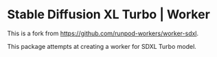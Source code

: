 # Stable Diffusion XL Turbo | Worker

This is a fork from https://github.com/runpod-workers/worker-sdxl.

This package attempts at creating a worker for SDXL Turbo model.
